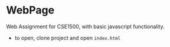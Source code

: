 # WebPage
Web Assignment for CSE1500, with basic javascript functionality.
- to open, clone project and open `index.html`
